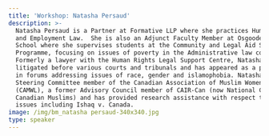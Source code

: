 ```yaml
---
title: 'Workshop: Natasha Persaud'
description: >-
  Natasha Persaud is a Partner at Formative LLP where she practices Human Rights
  and Employment Law.  She is also an Adjunct Faculty Member at Osgoode Hall Law
  School where she supervises students at the Community and Legal Aid Services
  Programme, focusing on issues of poverty in the Administrative law context.
  Formerly a lawyer with the Human Rights Legal Support Centre, Natasha has
  litigated before various courts and tribunals and has appeared as a panelist
  in forums addressing issues of race, gender and islamophobia. Natasha is a
  Steering Committee member of the Canadian Association of Muslim Women in Law
  (CAMWL), a former Advisory Council member of CAIR-Can (now National Council of
  Canadian Muslims) and has provided research assistance with respect to Charter
  issues including Ishaq v. Canada.
image: /img/bm_natasha persaud-340x340.jpg
type: speaker
---
```


